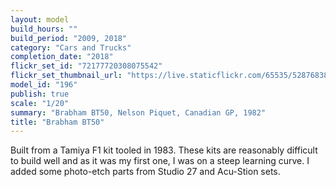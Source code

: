 ```yaml
---
layout: model
build_hours: ""
build_period: "2009, 2018"
category: "Cars and Trucks"
completion_date: "2018"
flickr_set_id: "72177720308075542"
flickr_set_thumbnail_url: "https://live.staticflickr.com/65535/52876838854_5bdb19a583_m.jpg"
model_id: "196"
publish: true
scale: "1/20"
summary: "Brabham BT50, Nelson Piquet, Canadian GP, 1982"
title: "Brabham BT50"
---
```


Built from a Tamiya F1 kit tooled in 1983. These kits are reasonably difficult to build well and as it was my first one, I was on a steep learning curve. I added some photo-etch parts from Studio 27 and Acu-Stion sets.

